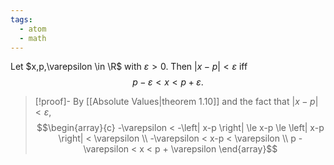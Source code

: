 ```yaml
---
tags:
  - atom
  - math
---
```

Let $x,p,\varepsilon \in \R$ with $\varepsilon > 0$. Then $\left| x-p \right| < \varepsilon$ iff
$$p-\varepsilon < x < p + \varepsilon.$$
> [!proof]-
> By [[Absolute Values|theorem 1.10]] and the fact that $\left| x-p \right|<\varepsilon$,
> $$\begin{array}{c}
> 	-\varepsilon < -\left| x-p \right| \le x-p \le \left| x-p \right| < \varepsilon \\
> 	-\varepsilon < x-p  < \varepsilon \\
> 	p - \varepsilon < x  < p + \varepsilon
> \end{array}$$